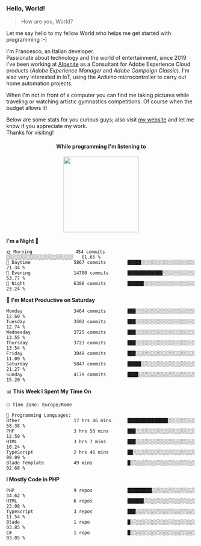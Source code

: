 ### Hello, World!

> How are you, World?

Let me say hello to my fellow World who helps me get started with programming :-)

I'm Francesco, an Italian developer.  
Passionate about technology and the world of entertainment, since 2019 I've been working at [Alpenite](https://www.alpenite.com) as a Consultant for Adobe Experience Cloud products (*Adobe Experience Manager* and *Adobe Campaign Classic*). I'm also very interested in IoT, using the *Arduino* microcontroller to carry out home automation projects.

When I'm not in front of a computer you can find me taking pictures while traveling or watching artistic gymnastics competitions. Of course when the budget allows it!

Below are some stats for you curious guys; also visit [my website](https://www.francescorega.eu) and let me know if you appreciate my work.  
Thanks for visiting!

<div align="center">
  <h4>While programming I'm listening to</h4>
  <a href="https://apps.francescorega.eu/now-playing/11147232609" target="_blank"><img src="https://apps.francescorega.eu/now-playing/11147232609" width="200"></a>
</div>

<!--START_SECTION:waka-->
**I'm a Night 🦉** 

```text
🌞 Morning                454 commits         ░░░░░░░░░░░░░░░░░░░░░░░░░   01.65 % 
🌆 Daytime                5867 commits        █████░░░░░░░░░░░░░░░░░░░░   21.34 % 
🌃 Evening                14780 commits       █████████████░░░░░░░░░░░░   53.77 % 
🌙 Night                  6388 commits        ██████░░░░░░░░░░░░░░░░░░░   23.24 % 
```
📅 **I'm Most Productive on Saturday** 

```text
Monday                   3464 commits        ███░░░░░░░░░░░░░░░░░░░░░░   12.60 % 
Tuesday                  3502 commits        ███░░░░░░░░░░░░░░░░░░░░░░   12.74 % 
Wednesday                3725 commits        ███░░░░░░░░░░░░░░░░░░░░░░   13.55 % 
Thursday                 3723 commits        ███░░░░░░░░░░░░░░░░░░░░░░   13.54 % 
Friday                   3049 commits        ███░░░░░░░░░░░░░░░░░░░░░░   11.09 % 
Saturday                 5847 commits        █████░░░░░░░░░░░░░░░░░░░░   21.27 % 
Sunday                   4179 commits        ████░░░░░░░░░░░░░░░░░░░░░   15.20 % 
```


📊 **This Week I Spent My Time On** 

```text
🕑︎ Time Zone: Europe/Rome

💬 Programming Languages: 
Other                    17 hrs 46 mins      ███████████████░░░░░░░░░░   58.38 % 
PHP                      3 hrs 50 mins       ███░░░░░░░░░░░░░░░░░░░░░░   12.59 % 
HTML                     3 hrs 7 mins        ███░░░░░░░░░░░░░░░░░░░░░░   10.24 % 
TypeScript               2 hrs 46 mins       ██░░░░░░░░░░░░░░░░░░░░░░░   09.09 % 
Blade Template           49 mins             █░░░░░░░░░░░░░░░░░░░░░░░░   02.68 % 
```

**I Mostly Code in PHP** 

```text
PHP                      9 repos             █████████░░░░░░░░░░░░░░░░   34.62 % 
HTML                     6 repos             ██████░░░░░░░░░░░░░░░░░░░   23.08 % 
TypeScript               3 repos             ███░░░░░░░░░░░░░░░░░░░░░░   11.54 % 
Blade                    1 repo              █░░░░░░░░░░░░░░░░░░░░░░░░   03.85 % 
C#                       1 repo              █░░░░░░░░░░░░░░░░░░░░░░░░   03.85 % 
```




<!--END_SECTION:waka-->
